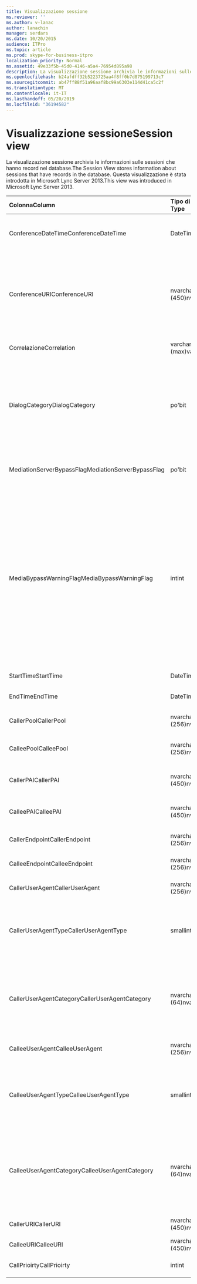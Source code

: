 ```yaml
---
title: Visualizzazione sessione
ms.reviewer: ''
ms.author: v-lanac
author: lanachin
manager: serdars
ms.date: 10/20/2015
audience: ITPro
ms.topic: article
ms.prod: skype-for-business-itpro
localization_priority: Normal
ms.assetid: 49e33f5b-45d0-4146-a5a4-76954d895a98
description: La visualizzazione sessione archivia le informazioni sulle sessioni che hanno record nel database. Questa visualizzazione è stata introdotta in Microsoft Lync Server 2013.
ms.openlocfilehash: b24afdff32b5223725aa4f8ff0b7d875199713c7
ms.sourcegitcommit: ab47ff88f51a96aaf8bc99a6303e114d41ca5c2f
ms.translationtype: MT
ms.contentlocale: it-IT
ms.lasthandoff: 05/20/2019
ms.locfileid: "36194582"
---
```

# <a name="session-view"></a><span data-ttu-id="9440f-104">Visualizzazione sessione</span><span class="sxs-lookup"><span data-stu-id="9440f-104">Session view</span></span>
 
<span data-ttu-id="9440f-105">La visualizzazione sessione archivia le informazioni sulle sessioni che hanno record nel database.</span><span class="sxs-lookup"><span data-stu-id="9440f-105">The Session View stores information about sessions that have records in the database.</span></span> <span data-ttu-id="9440f-106">Questa visualizzazione è stata introdotta in Microsoft Lync Server 2013.</span><span class="sxs-lookup"><span data-stu-id="9440f-106">This view was introduced in Microsoft Lync Server 2013.</span></span>
  
|<span data-ttu-id="9440f-107">**Colonna**</span><span class="sxs-lookup"><span data-stu-id="9440f-107">**Column**</span></span>|<span data-ttu-id="9440f-108">**Tipo di dati**</span><span class="sxs-lookup"><span data-stu-id="9440f-108">**Data Type**</span></span>|<span data-ttu-id="9440f-109">**Dettagli**</span><span class="sxs-lookup"><span data-stu-id="9440f-109">**Details**</span></span>|
|:-----|:-----|:-----|
|<span data-ttu-id="9440f-110">ConferenceDateTime</span><span class="sxs-lookup"><span data-stu-id="9440f-110">ConferenceDateTime</span></span>  <br/> |<span data-ttu-id="9440f-111">DateTime</span><span class="sxs-lookup"><span data-stu-id="9440f-111">datetime</span></span>  <br/> |<span data-ttu-id="9440f-112">A cui si fa riferimento dalla Tabella MediaLine.</span><span class="sxs-lookup"><span data-stu-id="9440f-112">Referenced from the MediaLine Table.</span></span>  <br/> |
|<span data-ttu-id="9440f-113">ConferenceURI</span><span class="sxs-lookup"><span data-stu-id="9440f-113">ConferenceURI</span></span>  <br/> |<span data-ttu-id="9440f-114">nvarchar (450)</span><span class="sxs-lookup"><span data-stu-id="9440f-114">nvarchar(450)</span></span>  <br/> |<span data-ttu-id="9440f-115">URI conferenza se si tratta di una conferenza o di DialogID se si tratta di una sessione peer-to-peer.</span><span class="sxs-lookup"><span data-stu-id="9440f-115">Conference URI if this is a conference, or DialogID if this is a peer-to-peer session.</span></span>  <br/> |
|<span data-ttu-id="9440f-116">Correlazione</span><span class="sxs-lookup"><span data-stu-id="9440f-116">Correlation</span></span>  <br/> |<span data-ttu-id="9440f-117">varchar (max)</span><span class="sxs-lookup"><span data-stu-id="9440f-117">varchar(max)</span></span>  <br/> |<span data-ttu-id="9440f-118">ID correlazione della sessione.</span><span class="sxs-lookup"><span data-stu-id="9440f-118">Correlation ID of the session.</span></span>  <br/> |
|<span data-ttu-id="9440f-119">DialogCategory</span><span class="sxs-lookup"><span data-stu-id="9440f-119">DialogCategory</span></span>  <br/> |<span data-ttu-id="9440f-120">po'</span><span class="sxs-lookup"><span data-stu-id="9440f-120">bit</span></span>  <br/> |<span data-ttu-id="9440f-121">Categoria finestra di dialogo; 0 è Skype for Business Server to Mediation Server Leg; 1 è Mediation Server per la gamba del gateway PSTN.</span><span class="sxs-lookup"><span data-stu-id="9440f-121">Dialog category; 0 is Skype for Business Server to Mediation Server leg; 1 is Mediation Server to PSTN gateway leg.</span></span>  <br/> |
|<span data-ttu-id="9440f-122">MediationServerBypassFlag</span><span class="sxs-lookup"><span data-stu-id="9440f-122">MediationServerBypassFlag</span></span>  <br/> |<span data-ttu-id="9440f-123">po'</span><span class="sxs-lookup"><span data-stu-id="9440f-123">bit</span></span>  <br/> |<span data-ttu-id="9440f-124">Indica se la chiamata è stata ignorata o meno.</span><span class="sxs-lookup"><span data-stu-id="9440f-124">Indicates whether or not the call was bypassed.</span></span>  <br/> |
|<span data-ttu-id="9440f-125">MediaBypassWarningFlag</span><span class="sxs-lookup"><span data-stu-id="9440f-125">MediaBypassWarningFlag</span></span>  <br/> |<span data-ttu-id="9440f-126">int</span><span class="sxs-lookup"><span data-stu-id="9440f-126">int</span></span>  <br/> |<span data-ttu-id="9440f-127">Questo campo, se presente, indica perché una chiamata non è stata ignorata anche se gli ID di bypass corrispondono.</span><span class="sxs-lookup"><span data-stu-id="9440f-127">This field, if present, indicates why a call was not bypassed even if the bypass IDs matched.</span></span> <span data-ttu-id="9440f-128">Per Skype for Business Server è definito un solo valore:</span><span class="sxs-lookup"><span data-stu-id="9440f-128">For Skype for Business Server, only one value is defined:</span></span>  <br/> <span data-ttu-id="9440f-129">0x0001-ID bypass sconosciuto per la scheda di rete predefinita</span><span class="sxs-lookup"><span data-stu-id="9440f-129">0x0001 - Unknown bypass ID for Default network adapter</span></span>  <br/> |
|<span data-ttu-id="9440f-130">StartTime</span><span class="sxs-lookup"><span data-stu-id="9440f-130">StartTime</span></span>  <br/> |<span data-ttu-id="9440f-131">DateTime</span><span class="sxs-lookup"><span data-stu-id="9440f-131">datetime</span></span>  <br/> |<span data-ttu-id="9440f-132">Chiama ora di inizio.</span><span class="sxs-lookup"><span data-stu-id="9440f-132">Call start time.</span></span>  <br/> |
|<span data-ttu-id="9440f-133">EndTime</span><span class="sxs-lookup"><span data-stu-id="9440f-133">EndTime</span></span>  <br/> |<span data-ttu-id="9440f-134">DateTime</span><span class="sxs-lookup"><span data-stu-id="9440f-134">datetime</span></span>  <br/> |<span data-ttu-id="9440f-135">Ora di fine chiamata.</span><span class="sxs-lookup"><span data-stu-id="9440f-135">Call end time.</span></span>  <br/> |
|<span data-ttu-id="9440f-136">CallerPool</span><span class="sxs-lookup"><span data-stu-id="9440f-136">CallerPool</span></span>  <br/> |<span data-ttu-id="9440f-137">nvarchar (256)</span><span class="sxs-lookup"><span data-stu-id="9440f-137">nvarchar(256)</span></span>  <br/> |<span data-ttu-id="9440f-138">FQDN del pool chiamante.</span><span class="sxs-lookup"><span data-stu-id="9440f-138">Caller pool FQDN.</span></span>  <br/> |
|<span data-ttu-id="9440f-139">CalleePool</span><span class="sxs-lookup"><span data-stu-id="9440f-139">CalleePool</span></span>  <br/> |<span data-ttu-id="9440f-140">nvarchar (256)</span><span class="sxs-lookup"><span data-stu-id="9440f-140">nvarchar(256)</span></span>  <br/> |<span data-ttu-id="9440f-141">Nome di dominio completo del pool di chiamate.</span><span class="sxs-lookup"><span data-stu-id="9440f-141">Callee pool FQDN.</span></span>  <br/> |
|<span data-ttu-id="9440f-142">CallerPAI</span><span class="sxs-lookup"><span data-stu-id="9440f-142">CallerPAI</span></span>  <br/> |<span data-ttu-id="9440f-143">nvarchar (450)</span><span class="sxs-lookup"><span data-stu-id="9440f-143">nvarchar(450)</span></span>  <br/> |<span data-ttu-id="9440f-144">URI di identità p-asserito dal chiamante.</span><span class="sxs-lookup"><span data-stu-id="9440f-144">Caller's p-asserted identity URI.</span></span>  <br/> |
|<span data-ttu-id="9440f-145">CalleePAI</span><span class="sxs-lookup"><span data-stu-id="9440f-145">CalleePAI</span></span>  <br/> |<span data-ttu-id="9440f-146">nvarchar (450)</span><span class="sxs-lookup"><span data-stu-id="9440f-146">nvarchar(450)</span></span>  <br/> |<span data-ttu-id="9440f-147">URI di identità p-Asserted del chiamato.</span><span class="sxs-lookup"><span data-stu-id="9440f-147">Callee's p-asserted identity URI.</span></span>  <br/> |
|<span data-ttu-id="9440f-148">CallerEndpoint</span><span class="sxs-lookup"><span data-stu-id="9440f-148">CallerEndpoint</span></span>  <br/> |<span data-ttu-id="9440f-149">nvarchar (256)</span><span class="sxs-lookup"><span data-stu-id="9440f-149">nvarchar(256)</span></span>  <br/> |<span data-ttu-id="9440f-150">Nome dell'endpoint del chiamante.</span><span class="sxs-lookup"><span data-stu-id="9440f-150">Caller's endpoint name.</span></span>  <br/> |
|<span data-ttu-id="9440f-151">CalleeEndpoint</span><span class="sxs-lookup"><span data-stu-id="9440f-151">CalleeEndpoint</span></span>  <br/> |<span data-ttu-id="9440f-152">nvarchar (256)</span><span class="sxs-lookup"><span data-stu-id="9440f-152">nvarchar(256)</span></span>  <br/> |<span data-ttu-id="9440f-153">Nome dell'endpoint del chiamante.</span><span class="sxs-lookup"><span data-stu-id="9440f-153">Caller's endpoint name.</span></span>  <br/> |
|<span data-ttu-id="9440f-154">CallerUserAgent</span><span class="sxs-lookup"><span data-stu-id="9440f-154">CallerUserAgent</span></span>  <br/> |<span data-ttu-id="9440f-155">nvarchar (256)</span><span class="sxs-lookup"><span data-stu-id="9440f-155">nvarchar(256)</span></span>  <br/> |<span data-ttu-id="9440f-156">Stringa agente utente del chiamante.</span><span class="sxs-lookup"><span data-stu-id="9440f-156">Caller's user agent string.</span></span>  <br/> |
|<span data-ttu-id="9440f-157">CallerUserAgentType</span><span class="sxs-lookup"><span data-stu-id="9440f-157">CallerUserAgentType</span></span>  <br/> |<span data-ttu-id="9440f-158">smallint</span><span class="sxs-lookup"><span data-stu-id="9440f-158">smallint</span></span>  <br/> |<span data-ttu-id="9440f-159">Tipo di agente utente del chiamante.</span><span class="sxs-lookup"><span data-stu-id="9440f-159">Type of caller's user agent.</span></span> <span data-ttu-id="9440f-160">Per informazioni dettagliate, vedere la [tabella UserAgent](useragent.md) .</span><span class="sxs-lookup"><span data-stu-id="9440f-160">See the [UserAgent table](useragent.md) for details.</span></span> <br/> |
|<span data-ttu-id="9440f-161">CallerUserAgentCategory</span><span class="sxs-lookup"><span data-stu-id="9440f-161">CallerUserAgentCategory</span></span>  <br/> |<span data-ttu-id="9440f-162">nvarchar (64)</span><span class="sxs-lookup"><span data-stu-id="9440f-162">nvarchar (64)</span></span>  <br/> |<span data-ttu-id="9440f-163">Categoria dell'agente utente del chiamante.</span><span class="sxs-lookup"><span data-stu-id="9440f-163">Category of caller's user agent.</span></span> <span data-ttu-id="9440f-164">Per informazioni dettagliate, vedere la [Tabella UserAgentDef (QoE)](useragentdef-qoe.md) .</span><span class="sxs-lookup"><span data-stu-id="9440f-164">See the [UserAgentDef table (QoE)](useragentdef-qoe.md) for details.</span></span> <br/> |
|<span data-ttu-id="9440f-165">CalleeUserAgent</span><span class="sxs-lookup"><span data-stu-id="9440f-165">CalleeUserAgent</span></span>  <br/> |<span data-ttu-id="9440f-166">nvarchar (256)</span><span class="sxs-lookup"><span data-stu-id="9440f-166">nvarchar(256)</span></span>  <br/> |<span data-ttu-id="9440f-167">Stringa agente utente del chiamato.</span><span class="sxs-lookup"><span data-stu-id="9440f-167">Callee's user agent string.</span></span>  <br/> |
|<span data-ttu-id="9440f-168">CalleeUserAgentType</span><span class="sxs-lookup"><span data-stu-id="9440f-168">CalleeUserAgentType</span></span>  <br/> |<span data-ttu-id="9440f-169">smallint</span><span class="sxs-lookup"><span data-stu-id="9440f-169">smallint</span></span>  <br/> |<span data-ttu-id="9440f-170">Tipo di agente utente per il chiamato.</span><span class="sxs-lookup"><span data-stu-id="9440f-170">Type of user agent for the callee.</span></span> <span data-ttu-id="9440f-171">Per informazioni dettagliate, vedere la [tabella UserAgent](useragent.md) .</span><span class="sxs-lookup"><span data-stu-id="9440f-171">See the [UserAgent table](useragent.md) for details.</span></span> <br/> |
|<span data-ttu-id="9440f-172">CalleeUserAgentCategory</span><span class="sxs-lookup"><span data-stu-id="9440f-172">CalleeUserAgentCategory</span></span>  <br/> |<span data-ttu-id="9440f-173">nvarchar (64)</span><span class="sxs-lookup"><span data-stu-id="9440f-173">nvarchar (64)</span></span>  <br/> |<span data-ttu-id="9440f-174">Categoria agente utente per il chiamato.</span><span class="sxs-lookup"><span data-stu-id="9440f-174">User agent category for the callee.</span></span> <span data-ttu-id="9440f-175">Per informazioni dettagliate, vedere la [Tabella UserAgentDef (QoE)](useragentdef-qoe.md) .</span><span class="sxs-lookup"><span data-stu-id="9440f-175">See the [UserAgentDef table (QoE)](useragentdef-qoe.md) for details.</span></span> <br/> |
|<span data-ttu-id="9440f-176">CallerURI</span><span class="sxs-lookup"><span data-stu-id="9440f-176">CallerURI</span></span>  <br/> |<span data-ttu-id="9440f-177">nvarchar (450)</span><span class="sxs-lookup"><span data-stu-id="9440f-177">nvarchar(450)</span></span>  <br/> |<span data-ttu-id="9440f-178">URI del chiamante.</span><span class="sxs-lookup"><span data-stu-id="9440f-178">Caller's URI.</span></span>  <br/> |
|<span data-ttu-id="9440f-179">CalleeURI</span><span class="sxs-lookup"><span data-stu-id="9440f-179">CalleeURI</span></span>  <br/> |<span data-ttu-id="9440f-180">nvarchar (450)</span><span class="sxs-lookup"><span data-stu-id="9440f-180">nvarchar(450)</span></span>  <br/> |<span data-ttu-id="9440f-181">URI del chiamato.</span><span class="sxs-lookup"><span data-stu-id="9440f-181">Callee's URI.</span></span>  <br/> |
|<span data-ttu-id="9440f-182">CallPrioirty</span><span class="sxs-lookup"><span data-stu-id="9440f-182">CallPrioirty</span></span>  <br/> |<span data-ttu-id="9440f-183">int</span><span class="sxs-lookup"><span data-stu-id="9440f-183">int</span></span>  <br/> |<span data-ttu-id="9440f-184">Priorità della chiamata.</span><span class="sxs-lookup"><span data-stu-id="9440f-184">Priority of the call.</span></span>  <br/> |
   

